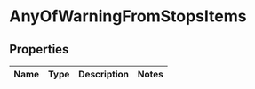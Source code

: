 # AnyOfWarningFromStopsItems

## Properties
Name | Type | Description | Notes
------------ | ------------- | ------------- | -------------
